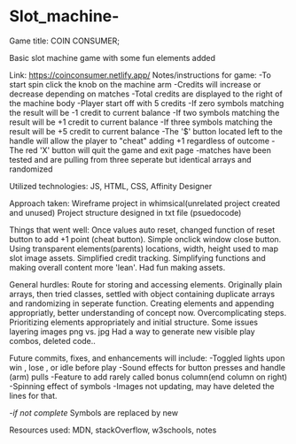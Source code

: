 # Slot_machine-
Game title: COIN CONSUMER;

Basic slot machine game with some fun elements added

Link: https://coinconsumer.netlify.app/
Notes/instructions for game:
-To start spin click the knob on the machine arm
-Credits will increase or decrease depending on matches
-Total credits are displayed to the right of the machine body
-Player start off with 5 credits
-If zero symbols matching the result will be -1 credit to current balance
-If two symbols matching the result will be +1 credit to current balance
-If three symbols matching the result will be +5 credit to current balance
-The '$' button located left to the handle will allow the player to "cheat" adding +1 regardless of outcome
-The red 'X' button will quit the game and exit page
    -matches have been tested and are pulling from three seperate but identical arrays and randomized

Utilized technologies: JS, HTML, CSS, Affinity Designer

Approach taken:
Wireframe project in whimsical(unrelated project created and unused)
Project structure designed in txt file (psuedocode)

Things that went well:
Once values auto reset, changed function of reset button to add +1 point (cheat button).
Simple onclick window close button.
Using transparent elements(parents) locations, width, height used to map slot image assets. 
Simplified credit tracking.
Simplifying functions and making overall content more 'lean'.
Had fun making assets.

General hurdles:
Route for storing and accessing elements. Originally plain arrays, then tried classes, settled with object containing duplicate arrays and randomizing in seperate function.
Creating elements and appending appropriatly, better understanding of concept now.
Overcomplicating steps.
Prioritizing elements appropriately and initial structure.
Some issues layering images png vs. jpg
Had a way to generate new visible play combos, deleted code..

Future commits, fixes, and enhancements will include:
-Toggled lights upon win , lose , or idle before play
-Sound effects for button presses and handle (arm) pulls
-Feature to add rarely called bonus column(end column on right)
-Spinning effect of symbols
-Images not updating, may have deleted the lines for that.

-*if not complete* Symbols are replaced by new

Resources used:
MDN, stackOverflow, w3schools, notes